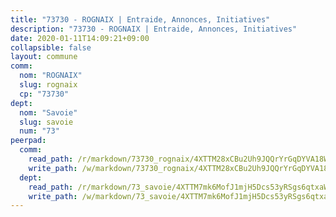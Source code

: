 ```yaml
---
title: "73730 - ROGNAIX | Entraide, Annonces, Initiatives"
description: "73730 - ROGNAIX | Entraide, Annonces, Initiatives"
date: 2020-01-11T14:09:21+09:00
collapsible: false
layout: commune
comm:
  nom: "ROGNAIX"
  slug: rognaix
  cp: "73730"
dept:
  nom: "Savoie"
  slug: savoie
  num: "73"
peerpad:
  comm:
    read_path: /r/markdown/73730_rognaix/4XTTM28xCBu2Uh9JQQrYrGqDYVA18WYU35TqZjGQKSPjBpkNo
    write_path: /w/markdown/73730_rognaix/4XTTM28xCBu2Uh9JQQrYrGqDYVA18WYU35TqZjGQKSPjBpkNo-K3TgTo9GZeVcZPjUFb76LrpudKwjsHfAwDud4Pf6HGPJrRx74PGRF4vPUZ4HTond929hDyztTBh9bqEnfK37kYVcTcV2fcU9iAKrE42Zh3eJfw2KGms5hgxxDryiTagRC1BFsj9D
  dept:
    read_path: /r/markdown/73_savoie/4XTTM7mk6MofJ1mjH5Dcs53yRSgs6qtxaWYjKD54ttqHGEMur
    write_path: /w/markdown/73_savoie/4XTTM7mk6MofJ1mjH5Dcs53yRSgs6qtxaWYjKD54ttqHGEMur-K3TgTorsK1WLw8S2EgnkoX8tJEgZgam6ANhvqrVqNfiz9fX8kbMKu5AF1rqzXyxMRZgoVPrb5EERe3PeBhqF1SBfP5G1PJnvsDUF2LQSxevobpkDM4djQDebTYoo6Yx53thenJpY
---
```


